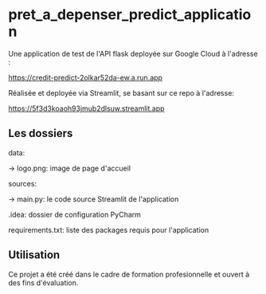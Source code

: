 # pret_a_depenser_predict_application

Une application de test de l'API flask deployée sur Google Cloud à l'adresse :

https://credit-predict-2olkar52da-ew.a.run.app

Réalisée et deployée via Streamlit, se basant sur ce repo à l'adresse:

https://5f3d3koaoh93jmub2dlsuw.streamlit.app

## Les dossiers

data:
  
-> logo.png: image de page d'accueil
  
sources:

-> main.py: le code source Streamlit de l'application
  
.idea: dossier de configuration PyCharm
  
requirements.txt: liste des packages requis pour l'application

## Utilisation

Ce projet a été créé dans le cadre de formation profesionnelle et ouvert à des fins d'évaluation.
